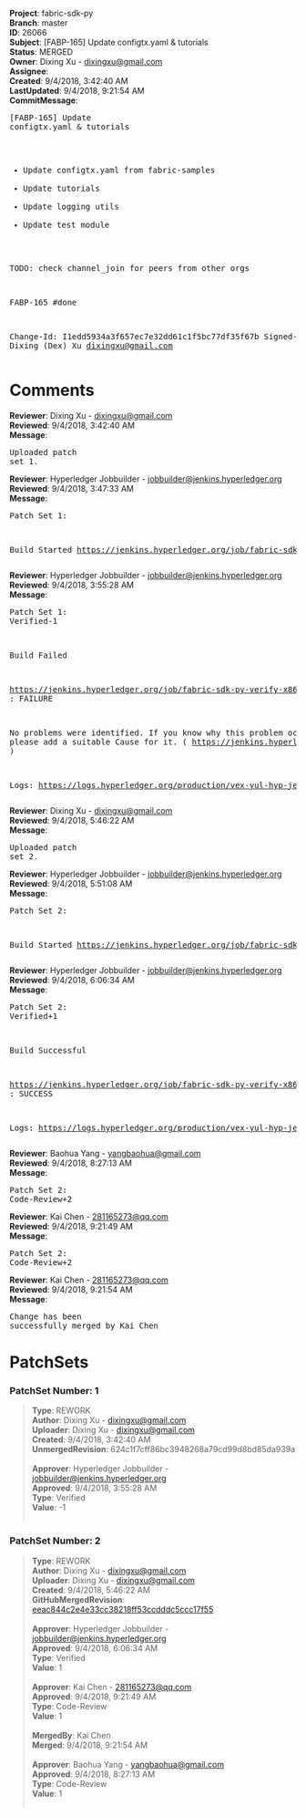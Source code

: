 <strong>Project</strong>: fabric-sdk-py<br><strong>Branch</strong>: master<br><strong>ID</strong>: 26066<br><strong>Subject</strong>: [FABP-165] Update configtx.yaml & tutorials<br><strong>Status</strong>: MERGED<br><strong>Owner</strong>: Dixing Xu - dixingxu@gmail.com<br><strong>Assignee</strong>:<br><strong>Created</strong>: 9/4/2018, 3:42:40 AM<br><strong>LastUpdated</strong>: 9/4/2018, 9:21:54 AM<br><strong>CommitMessage</strong>:<br><pre>[FABP-165] Update configtx.yaml & tutorials

* Update configtx.yaml from fabric-samples
* Update tutorials
* Update logging utils
* Update test module

TODO: check channel_join for peers from other orgs

FABP-165 #done

Change-Id: I1edd5934a3f657ec7e32dd61c1f5bc77df35f67b
Signed-off-by: Dixing (Dex) Xu <dixingxu@gmail.com>
</pre><h1>Comments</h1><strong>Reviewer</strong>: Dixing Xu - dixingxu@gmail.com<br><strong>Reviewed</strong>: 9/4/2018, 3:42:40 AM<br><strong>Message</strong>: <pre>Uploaded patch set 1.</pre><strong>Reviewer</strong>: Hyperledger Jobbuilder - jobbuilder@jenkins.hyperledger.org<br><strong>Reviewed</strong>: 9/4/2018, 3:47:33 AM<br><strong>Message</strong>: <pre>Patch Set 1:

Build Started https://jenkins.hyperledger.org/job/fabric-sdk-py-verify-x86_64/489/</pre><strong>Reviewer</strong>: Hyperledger Jobbuilder - jobbuilder@jenkins.hyperledger.org<br><strong>Reviewed</strong>: 9/4/2018, 3:55:28 AM<br><strong>Message</strong>: <pre>Patch Set 1: Verified-1

Build Failed 

https://jenkins.hyperledger.org/job/fabric-sdk-py-verify-x86_64/489/ : FAILURE

No problems were identified. If you know why this problem occurred, please add a suitable Cause for it. ( https://jenkins.hyperledger.org/job/fabric-sdk-py-verify-x86_64/489/ )

Logs: https://logs.hyperledger.org/production/vex-yul-hyp-jenkins-3/fabric-sdk-py-verify-x86_64/489</pre><strong>Reviewer</strong>: Dixing Xu - dixingxu@gmail.com<br><strong>Reviewed</strong>: 9/4/2018, 5:46:22 AM<br><strong>Message</strong>: <pre>Uploaded patch set 2.</pre><strong>Reviewer</strong>: Hyperledger Jobbuilder - jobbuilder@jenkins.hyperledger.org<br><strong>Reviewed</strong>: 9/4/2018, 5:51:08 AM<br><strong>Message</strong>: <pre>Patch Set 2:

Build Started https://jenkins.hyperledger.org/job/fabric-sdk-py-verify-x86_64/490/</pre><strong>Reviewer</strong>: Hyperledger Jobbuilder - jobbuilder@jenkins.hyperledger.org<br><strong>Reviewed</strong>: 9/4/2018, 6:06:34 AM<br><strong>Message</strong>: <pre>Patch Set 2: Verified+1

Build Successful 

https://jenkins.hyperledger.org/job/fabric-sdk-py-verify-x86_64/490/ : SUCCESS

Logs: https://logs.hyperledger.org/production/vex-yul-hyp-jenkins-3/fabric-sdk-py-verify-x86_64/490</pre><strong>Reviewer</strong>: Baohua Yang - yangbaohua@gmail.com<br><strong>Reviewed</strong>: 9/4/2018, 8:27:13 AM<br><strong>Message</strong>: <pre>Patch Set 2: Code-Review+2</pre><strong>Reviewer</strong>: Kai Chen - 281165273@qq.com<br><strong>Reviewed</strong>: 9/4/2018, 9:21:49 AM<br><strong>Message</strong>: <pre>Patch Set 2: Code-Review+2</pre><strong>Reviewer</strong>: Kai Chen - 281165273@qq.com<br><strong>Reviewed</strong>: 9/4/2018, 9:21:54 AM<br><strong>Message</strong>: <pre>Change has been successfully merged by Kai Chen</pre><h1>PatchSets</h1><h3>PatchSet Number: 1</h3><blockquote><strong>Type</strong>: REWORK<br><strong>Author</strong>: Dixing Xu - dixingxu@gmail.com<br><strong>Uploader</strong>: Dixing Xu - dixingxu@gmail.com<br><strong>Created</strong>: 9/4/2018, 3:42:40 AM<br><strong>UnmergedRevision</strong>: 624c1f7cff86bc3948268a79cd99d8bd85da939a<br><br><strong>Approver</strong>: Hyperledger Jobbuilder - jobbuilder@jenkins.hyperledger.org<br><strong>Approved</strong>: 9/4/2018, 3:55:28 AM<br><strong>Type</strong>: Verified<br><strong>Value</strong>: -1<br><br></blockquote><h3>PatchSet Number: 2</h3><blockquote><strong>Type</strong>: REWORK<br><strong>Author</strong>: Dixing Xu - dixingxu@gmail.com<br><strong>Uploader</strong>: Dixing Xu - dixingxu@gmail.com<br><strong>Created</strong>: 9/4/2018, 5:46:22 AM<br><strong>GitHubMergedRevision</strong>: [eeac844c2e4e33cc38218ff53ccdddc5ccc17f55](https://github.com/hyperledger/fabric-sdk-py/commit/eeac844c2e4e33cc38218ff53ccdddc5ccc17f55)<br><br><strong>Approver</strong>: Hyperledger Jobbuilder - jobbuilder@jenkins.hyperledger.org<br><strong>Approved</strong>: 9/4/2018, 6:06:34 AM<br><strong>Type</strong>: Verified<br><strong>Value</strong>: 1<br><br><strong>Approver</strong>: Kai Chen - 281165273@qq.com<br><strong>Approved</strong>: 9/4/2018, 9:21:49 AM<br><strong>Type</strong>: Code-Review<br><strong>Value</strong>: 1<br><br><strong>MergedBy</strong>: Kai Chen<br><strong>Merged</strong>: 9/4/2018, 9:21:54 AM<br><br><strong>Approver</strong>: Baohua Yang - yangbaohua@gmail.com<br><strong>Approved</strong>: 9/4/2018, 8:27:13 AM<br><strong>Type</strong>: Code-Review<br><strong>Value</strong>: 1<br><br></blockquote>